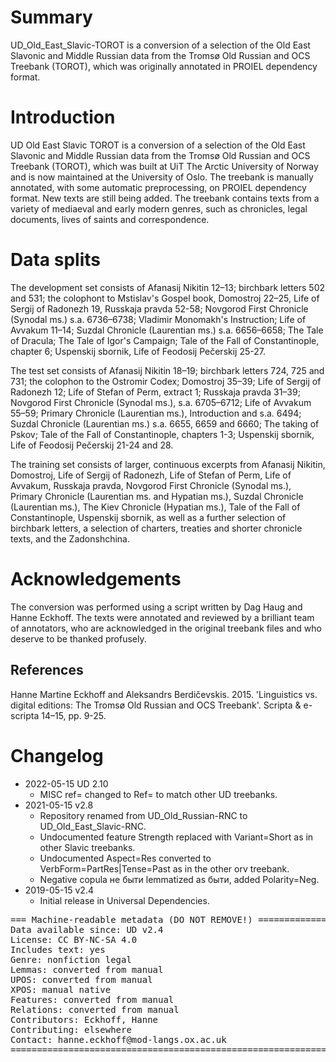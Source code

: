 # Summary

UD\_Old\_East\_Slavic-TOROT is a conversion of a selection of the Old East Slavonic and Middle Russian data from the Tromsø Old Russian and OCS Treebank (TOROT), which was originally annotated in PROIEL dependency format.

# Introduction

UD Old East Slavic TOROT is a conversion of a selection of the Old East Slavonic and Middle Russian data from the Tromsø Old Russian and OCS Treebank (TOROT), which was built at UiT The Arctic University of Norway and is now maintained at the University of Oslo. The treebank is manually annotated, with some automatic preprocessing, on PROIEL dependency format. New texts are still being added. The treebank contains texts from a variety of mediaeval and early modern genres, such as chronicles, legal documents, lives of saints and correspondence. 

# Data splits

The development set consists of Afanasij Nikitin 12–13; birchbark letters 502 and 531; the colophont to Mstislav's Gospel book, Domostroj 22–25, Life of Sergij of Radonezh 19, Russkaja pravda 52-58; Novgorod First Chronicle (Synodal ms.) s.a. 6736–6738; Vladimir Monomakh's Instruction; Life of Avvakum 11–14; Suzdal Chronicle (Laurentian ms.) s.a. 6656–6658; The Tale of Dracula; The Tale of Igor's Campaign; Tale of the Fall of Constantinople, chapter 6; Uspenskij sbornik, Life of Feodosij Pečerskij 25-27.

The test set consists of Afanasij Nikitin 18–19; birchbark letters 724, 725 and 731; the colophon to the Ostromir Codex; Domostroj 35–39; Life of Sergij of Radonezh 12; Life of Stefan of Perm, extract 1; Russkaja pravda 31–39; Novgorod First Chronicle (Synodal ms.), s.a. 6705–6712; Life of Avvakum 55–59; Primary Chronicle (Laurentian ms.), Introduction and s.a. 6494; Suzdal Chronicle (Laurentian ms.) s.a. 6655, 6659 and 6660; The taking of Pskov; Tale of the Fall of Constantinople, chapters 1-3; Uspenskij sbornik, Life of Feodosij Pečerskij 21-24 and 28.

The training set consists of larger, continuous excerpts from Afanasij Nikitin, Domostroj, Life of Sergij of Radonezh, Life of Stefan of Perm, Life of Avvakum, Russkaja pravda, Novgorod First Chronicle (Synodal ms.), Primary Chronicle (Laurentian ms. and Hypatian ms.), Suzdal Chronicle (Laurentian ms.), The Kiev Chronicle (Hypatian ms.), Tale of the Fall of Constantinople, Uspenskij sbornik, as well as a further selection of birchbark letters, a selection of charters, treaties and shorter chronicle texts, and the Zadonshchina.

# Acknowledgements

The conversion was performed using a script written by Dag Haug and Hanne Eckhoff. The texts were annotated and reviewed by a brilliant team of annotators, who are acknowledged in the original treebank files and who deserve to be thanked profusely.

## References

Hanne Martine Eckhoff and Aleksandrs Berdičevskis. 2015. 'Linguistics vs. digital editions: The Tromsø Old Russian and OCS Treebank'. Scripta & e-scripta 14–15, pp. 9-25.


# Changelog

* 2022-05-15 UD 2.10
  * MISC ref= changed to Ref= to match other UD treebanks.
* 2021-05-15 v2.8
  * Repository renamed from UD_Old_Russian-RNC to UD_Old_East_Slavic-RNC.
  * Undocumented feature Strength replaced with Variant=Short as in other Slavic treebanks.
  * Undocumented Aspect=Res converted to VerbForm=PartRes|Tense=Past as in the other orv treebank.
  * Negative copula не быти lemmatized as быти, added Polarity=Neg.
* 2019-05-15 v2.4
  * Initial release in Universal Dependencies.


<pre>
=== Machine-readable metadata (DO NOT REMOVE!) ================================
Data available since: UD v2.4
License: CC BY-NC-SA 4.0
Includes text: yes
Genre: nonfiction legal
Lemmas: converted from manual
UPOS: converted from manual
XPOS: manual native
Features: converted from manual
Relations: converted from manual
Contributors: Eckhoff, Hanne
Contributing: elsewhere
Contact: hanne.eckhoff@mod-langs.ox.ac.uk
===============================================================================
</pre>

